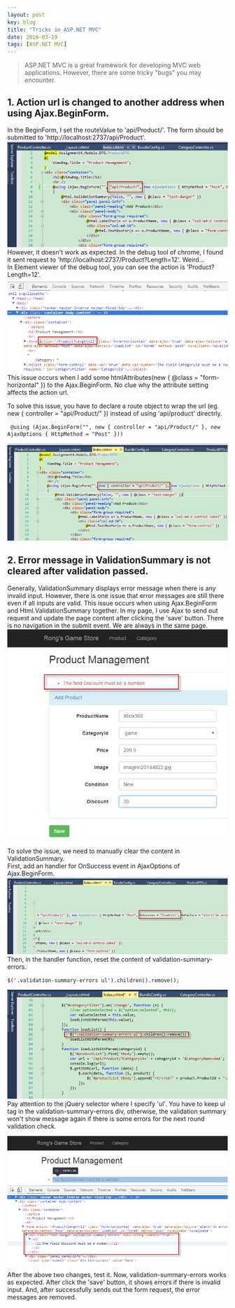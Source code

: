 ```yaml
---
layout: post
key: blog
title: "Tricks in ASP.NET MVC"
date: 2016-03-19
tags: [ASP.NET MVC]
---
```


> ASP.NET MVC is a great framework for developing MVC web applications. However, there are some tricky "bugs" you may encounter.

## 1. Action url is changed to another address when using Ajax.BeginForm.  
In the BeginForm, I set the routeValue to 'api/Product/'. The form should be submitted to 'http://localhost:2737/api/Product'.
![image1](/public/images/blog/2016-03-19/image1.png)  
However, it doesn't work as expected. In the debug tool of chrome, I found it sent request to 'http://localhost:2737/Product?Length=12'. Weird...  
In Element viewer of the debug tool, you can see the action is 'Product?Length=12'.
![image2](/public/images/blog/2016-03-19/image2.png)  
This issue occurs when I add some htmlAttributes(new { @class = "form-horizontal" }) to the Ajax.BeginForm. No clue why the attribute setting affects the action url.

To solve this issue, you have to declare a route object to wrap the url (eg. new { controller = "api/Product/" }) instead of using 'api/product' directrly.

```
 @using (Ajax.BeginForm("", new { controller = "api/Product/" }, new AjaxOptions { HttpMethod = "Post" }))
```
![image3](/public/images/blog/2016-03-19/image3.png)  

## 2. Error message in ValidationSummary is not cleared after validation passed.  
Generally, ValidationSummary displays error message when there is any invalid input. However, there is one issue that error messages are still there even if all inputs are valid. This issue occurs when using Ajax.BeginForm and Html.ValidationSummary together. In my page, I use Ajax to send out request and update the page content after clicking the 'save' button. There is no navigation in the submit event. We are always in the same page.  
![image4](/public/images/blog/2016-03-19/image4.png)

To solve the issue, we need to manually clear the content in ValidationSummary.  
First, add an handler for OnSuccess event in AjaxOptions of Ajax.BeginForm.
![image5](/public/images/blog/2016-03-19/image5.png)
Then, in the handler function, reset the content of validation-summary-errors.

```
$('.validation-summary-errors ul').children().remove();
```

![image6](/public/images/blog/2016-03-19/image6.png)  
Pay attention to the jQuery selector where I specify 'ul'. You have to keep ul tag in the validation-summary-errors div, otherwise, the validation summary won't show message again if there is some errors for the next round validation check.  

![image7](/public/images/blog/2016-03-19/image7.png)  

After the above two changes, test it. Now, validation-summary-errors works as expected. After click the 'save' button, it shows errors if there is invalid input. And, after successfully sends out the form request, the error messages are removed.
